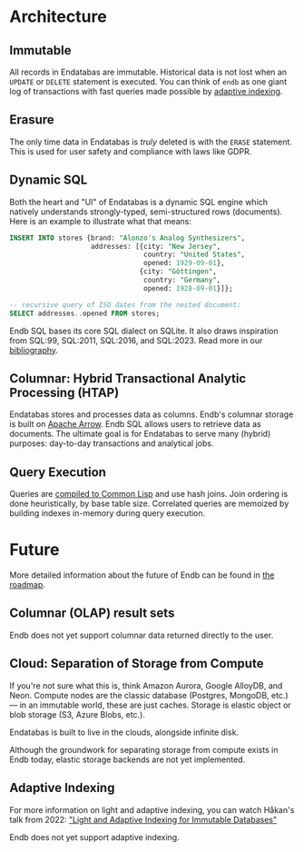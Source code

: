 # Architecture

## Immutable

All records in Endatabas are immutable.
Historical data is not lost when an `UPDATE` or `DELETE` statement is executed.
You can think of `endb` as one giant log of transactions
with fast queries made possible by [adaptive indexing](#adaptive-indexing).

## Erasure

The only time data in Endatabas is _truly_ deleted is with the `ERASE` statement.
This is used for user safety and compliance with laws like GDPR.

## Dynamic SQL

Both the heart and "UI" of Endatabas is a dynamic SQL engine which natively understands strongly-typed,
semi-structured rows (documents).
Here is an example to illustrate what that means:

```sql
INSERT INTO stores {brand: "Alonzo's Analog Synthesizers",
                    addresses: [{city: "New Jersey",
                                 country: "United States",
                                 opened: 1929-09-01},
                                {city: "Göttingen",
                                 country: "Germany",
                                 opened: 1928-09-01}]};

-- recursive query of ISO dates from the nested document:
SELECT addresses..opened FROM stores;
```

Endb SQL bases its core SQL dialect on SQLite.
It also draws inspiration from SQL:99, SQL:2011, SQL:2016, and SQL:2023.
Read more in our [bibliography](https://www.endatabas.com/bibliography.html).

## Columnar: Hybrid Transactional Analytic Processing (HTAP)

Endatabas stores and processes data as columns.
Endb's columnar storage is built on [Apache Arrow](https://arrow.apache.org/docs/format/Columnar.html).
Endb SQL allows users to retrieve data as documents.
The ultimate goal is for Endatabas to serve many (hybrid) purposes: day-to-day transactions and analytical jobs.

## Query Execution

Queries are [compiled to Common Lisp](https://github.com/endatabas/endb/blob/main/src/sql/compiler.lisp)
and use hash joins.
Join ordering is done heuristically, by base table size.
Correlated queries are memoized by building indexes in-memory during query execution.

# Future

More detailed information about the future of Endb can be found in [the roadmap](roadmap.md).

## Columnar (OLAP) result sets

Endb does not yet support columnar data returned directly to the user.

## Cloud: Separation of Storage from Compute

If you're not sure what this is, think Amazon Aurora, Google AlloyDB, and Neon.
Compute nodes are the classic database (Postgres, MongoDB, etc.) — in an immutable world, these are just caches.
Storage is elastic object or blob storage (S3, Azure Blobs, etc.).

Endatabas is built to live in the clouds, alongside infinite disk.

Although the groundwork for separating storage from compute exists in Endb today,
elastic storage backends are not yet implemented.

## Adaptive Indexing

For more information on light and adaptive indexing, you can watch Håkan's talk from 2022:
["Light and Adaptive Indexing for Immutable Databases"](https://www.youtube.com/watch?v=Px-7TlceM5A)

Endb does not yet support adaptive indexing.
